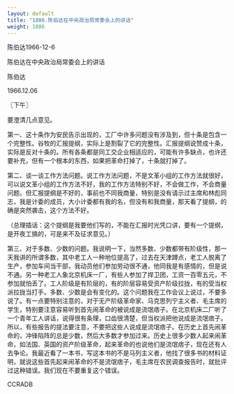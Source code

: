 ```yaml
---
layout: default
title: "1886.陈伯达在中央政治局常委会上的讲话"
weight: 1886
---
```


陈伯达1966-12-6

陈伯达在中央政治局常委会上的讲话

陈伯达

1966.12.06

〖下午〗

要澄清几点意见。

第一、这十条作为安民告示出现的，工厂中许多问题没有涉及到，但十条是包含一个完整性。谷牧的汇报提纲，实际上是割裂了它的完整性。汇报提纲说赞成十条，实际是反对十条的。所有各条都是同工交企业相适应的，可能有许多缺点，也许还要补充，但有一个根本的东西，如果把革命打掉了，十条就打掉了。

第二、谈一谈工作方法问题。说工作方法问题，不是文革小组的工作方法就很好，可以说文革小组的工作方法不好，我的工作方法特别不好，不会做工作，不会商量问题。但汇报提纲是不好的，事前也不同我商量，特别是没有请示过主席和林彪同志，我是计委的成员，大小计委都有我的名，但没有和我商量，那天看了提纲，的确是突然袭击，这个方法不好。

（总理插话：这个提纲是我要他们写的，不能在汇报时光凭口讲，要有一个提纲，是开夜工搞的，可是来不及征求意见。）

第三、对于多数、少数的问题。我说明一下，当然多数、少数都带有阶级性，那一天我讲的所谓多数，其中老工人一种地位提高了，过去在天津蹲点，老工人脱离了生产，参加车间当干部，我动员他们参加劳动很不通，他同我是有感情的，但是说不通。另一种老工人象北京机床一厂，有些人参加了捍卫团，工资一百零五元，不参加就怕丢了。工人阶级是有阶层的，有的阶层容易受资产阶级拉拢，有的受当权派拉拢当打手。多数、少数是会有变化的。这个问题我在工作会议上说过，不要多说了。有一点要特别注意的，对于无产阶级革命家、马克思列宁主义者、毛主席的学生，特别要注意容易听到首先闹革命的被说成是流氓痞子。在北京机床二厂听了一个青年工人讲话，说得很有条理，口齿很清楚，但当权派把他说成是流氓痞子。所以，有些报告的提法要注意，不要把这些人说成是流氓痞子。在历史上首先闹革命的，冲锋陷阵的总是少数，然后大多数才参加过来。历史上很多少数人起来闹革命，如法国、英国的资产阶级革命，起来革命的也说他们是流氓痞子，现在还有人去争论。我最近看了一本书，写这本书的不是马列主义者，他找了很多书的材料证明，就说这些首先起来闹革命的不是流氓痞子，毛主席在农民调查报告时，就批评过这种错误。我们现在不要重复这个错误。

CCRADB

